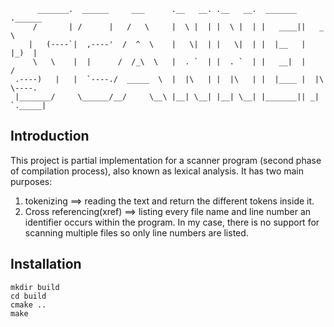 


          _______.  ______     ___      .__   __. .__   __.  _______ .______      
         /       | /      |   /   \     |  \ |  | |  \ |  | |   ____||   _  \     
        |   (----`|  ,----'  /  ^  \    |   \|  | |   \|  | |  |__   |  |_)  |    
         \   \    |  |      /  /_\  \   |  . `  | |  . `  | |   __|  |      /     
     .----)   |   |  `----./  _____  \  |  |\   | |  |\   | |  |____ |  |\  \----.
     |_______/     \______/__/     \__\ |__| \__| |__| \__| |_______|| _| `._____|
                                                                             



## Introduction
This project is partial implementation for a scanner program (second phase of compilation process), also known as lexical analysis. It has two main purposes:
1. tokenizing ==> reading the text and return the different tokens inside it.
2. Cross referencing(xref) ==> listing every file name and line number an identifier occurs within the program. In my case, there is no support for scanning
multiple files so only line numbers are listed.

## Installation
```
mkdir build
cd build
cmake ..
make
```
